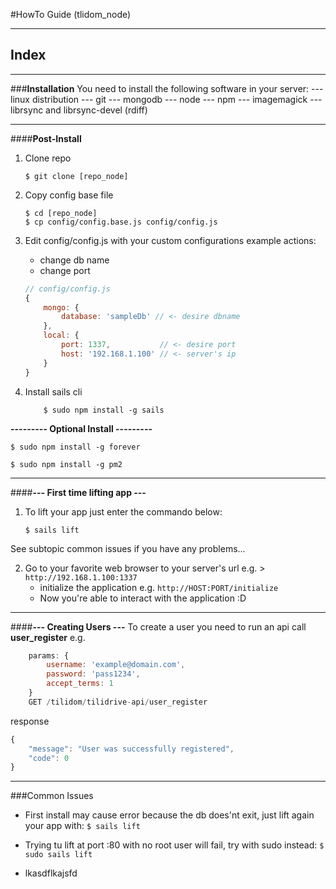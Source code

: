 #HowTo Guide (tlidom_node)
___
## Index
---
###**Installation**
You need to install the following software in your server:
--- linux distribution
--- git
--- mongodb
--- node
--- npm
--- imagemagick
--- librsync and librsync-devel (rdiff)

___
####**Post-Install**

1. Clone repo
	```
	$ git clone [repo_node]
	```

2. Copy config base file
	```
	$ cd [repo_node]
	$ cp config/config.base.js config/config.js
	```

3. Edit config/config.js with your custom configurations
example actions:
	+ change db name
	+ change port
	``` javascript
	// config/config.js
	{
		mongo: {
			database: 'sampleDb' // <- desire dbname 
		},
		local: {
			port: 1337,           // <- desire port
			host: '192.168.1.100' // <- server's ip
		}
	}
	```
4. Install sails cli

	```
		$ sudo npm install -g sails
	```
	
**--------- Optional Install ---------**
```
$ sudo npm install -g forever
```
```
$ sudo npm install -g pm2
```
---
####**--- First time lifting app ---**
1. To lift your app just enter the commando below:

	```
	$ sails lift
	```
See subtopic common issues if you have any problems...

2. Go to your favorite web browser to your server's url
	e.g. > `http://192.168.1.100:1337`
	+ initialize the application
		e.g. `http://HOST:PORT/initialize`
	+ Now you're able to interact with the application :D

---
####**--- Creating Users ---**
To create a user you need to run an api call **user_register**
e.g.
``` javascript
	params: {
		username: 'example@domain.com',
		password: 'pass1234',
		accept_terms: 1
	}
	GET /tilidom/tilidrive-api/user_register
```
response
``` javascript
{
    "message": "User was successfully registered",
    "code": 0
}
```


---
###Common Issues
+ First install may cause error because the db does'nt exit, just lift again your app with:
	`$ sails lift`

+ Trying tu lift at port :80 with no root user will fail, try with sudo instead:
	`$ sudo sails lift`

+ lkasdflkajsfd
